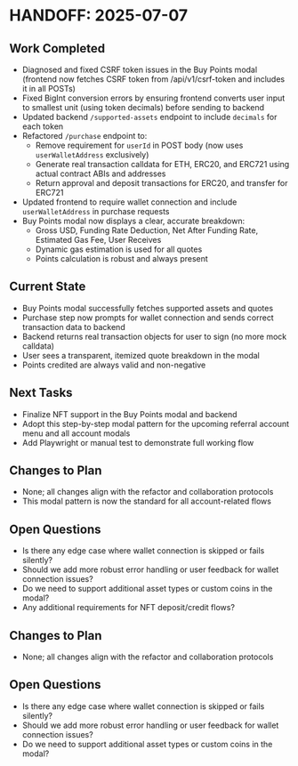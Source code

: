 # HANDOFF: 2025-07-07

## Work Completed
- Diagnosed and fixed CSRF token issues in the Buy Points modal (frontend now fetches CSRF token from /api/v1/csrf-token and includes it in all POSTs)
- Fixed BigInt conversion errors by ensuring frontend converts user input to smallest unit (using token decimals) before sending to backend
- Updated backend `/supported-assets` endpoint to include `decimals` for each token
- Refactored `/purchase` endpoint to:
  - Remove requirement for `userId` in POST body (now uses `userWalletAddress` exclusively)
  - Generate real transaction calldata for ETH, ERC20, and ERC721 using actual contract ABIs and addresses
  - Return approval and deposit transactions for ERC20, and transfer for ERC721
- Updated frontend to require wallet connection and include `userWalletAddress` in purchase requests
- Buy Points modal now displays a clear, accurate breakdown:
  - Gross USD, Funding Rate Deduction, Net After Funding Rate, Estimated Gas Fee, User Receives
  - Dynamic gas estimation is used for all quotes
  - Points calculation is robust and always present

## Current State
- Buy Points modal successfully fetches supported assets and quotes
- Purchase step now prompts for wallet connection and sends correct transaction data to backend
- Backend returns real transaction objects for user to sign (no more mock calldata)
- User sees a transparent, itemized quote breakdown in the modal
- Points credited are always valid and non-negative

## Next Tasks
- Finalize NFT support in the Buy Points modal and backend
- Adopt this step-by-step modal pattern for the upcoming referral account menu and all account modals
- Add Playwright or manual test to demonstrate full working flow

## Changes to Plan
- None; all changes align with the refactor and collaboration protocols
- This modal pattern is now the standard for all account-related flows

## Open Questions
- Is there any edge case where wallet connection is skipped or fails silently?
- Should we add more robust error handling or user feedback for wallet connection issues?
- Do we need to support additional asset types or custom coins in the modal?
- Any additional requirements for NFT deposit/credit flows?

## Changes to Plan
- None; all changes align with the refactor and collaboration protocols

## Open Questions
- Is there any edge case where wallet connection is skipped or fails silently?
- Should we add more robust error handling or user feedback for wallet connection issues?
- Do we need to support additional asset types or custom coins in the modal? 